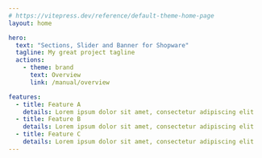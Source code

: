 ```yaml
---
# https://vitepress.dev/reference/default-theme-home-page
layout: home

hero:
  text: "Sections, Slider and Banner for Shopware"
  tagline: My great project tagline
  actions:
    - theme: brand
      text: Overview
      link: /manual/overview

features:
  - title: Feature A
    details: Lorem ipsum dolor sit amet, consectetur adipiscing elit
  - title: Feature B
    details: Lorem ipsum dolor sit amet, consectetur adipiscing elit
  - title: Feature C
    details: Lorem ipsum dolor sit amet, consectetur adipiscing elit
---
```


